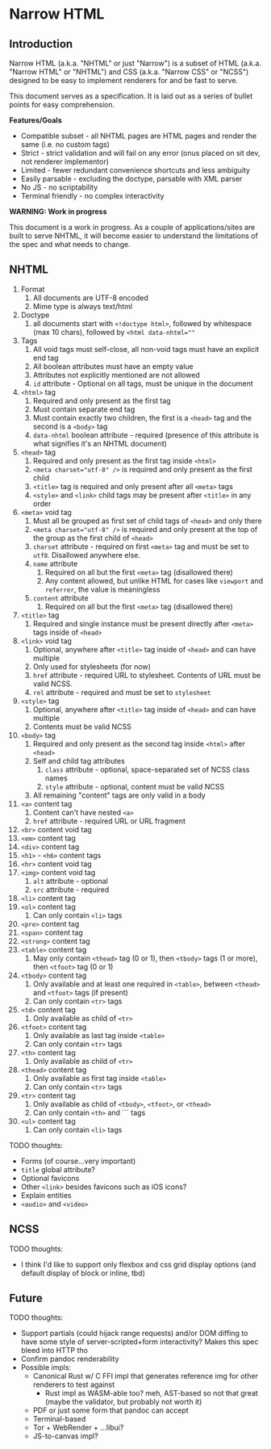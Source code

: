 # Narrow HTML

## Introduction

Narrow HTML (a.k.a. "NHTML" or just "Narrow") is a subset of HTML (a.k.a. "Narrow HTML" or "NHTML") and CSS (a.k.a.
"Narrow CSS" or "NCSS") designed to be easy to implement renderers for and be fast to serve.

This document serves as a specification. It is laid out as a series of bullet points for easy comprehension.

**Features/Goals**

* Compatible subset - all NHTML pages are HTML pages and render the same (i.e. no custom tags)
* Strict - strict validation and will fail on any error (onus placed on sit dev, not renderer implementor)
* Limited - fewer redundant convenience shortcuts and less ambiguity
* Easily parsable - excluding the doctype, parsable with XML parser
* No JS - no scriptability
* Terminal friendly - no complex interactivity

**WARNING: Work in progress**

This document is a work in progress. As a couple of applications/sites are built to serve NHTML, it will become easier
to understand the limitations of the spec and what needs to change.

## NHTML

1. Format
    1. All documents are UTF-8 encoded
    1. Mime type is always text/html
1. Doctype
    1. all documents start with `<!doctype html>`, followed by whitespace (max 10 chars), followed by
       `<html data-nhtml=""`
1. Tags
    1. All void tags must self-close, all non-void tags must have an explicit end tag
    1. All boolean attributes must have an empty value
    1. Attributes not explicitly mentioned are not allowed
    1. `id` attribute - Optional on all tags, must be unique in the document
1. `<html>` tag
    1. Required and only present as the first tag
    1. Must contain separate end tag
    1. Must contain exactly two children, the first is a `<head>` tag and the second is a `<body>` tag
    1. `data-nhtml` boolean attribute - required (presence of this attribute is what signifies it's an NHTML document)
1. `<head>` tag
    1. Required and only present as the first tag inside `<html>`
    1. `<meta charset="utf-8" />` is required and only present as the first child
    1. `<title>` tag is required and only present after all `<meta>` tags
    1. `<style>` and `<link>` child tags may be present after `<title>` in any order
1. `<meta>` void tag
    1. Must all be grouped as first set of child tags of `<head>` and only there
    1. `<meta charset="utf-8" />` is required and only present at the top of the group as the first child of `<head>`
    1. `charset` attribute - required on first `<meta>` tag and must be set to `utf8`. Disallowed anywhere else.
    1. `name` attribute
        1. Required on all but the first `<meta>` tag (disallowed there)
        1. Any content allowed, but unlike HTML for cases like `viewport` and `referrer`, the value is meaningless
    1. `content` attribute
        1. Required on all but the first `<meta>` tag (disallowed there)
1. `<title>` tag
    1. Required and single instance must be present directly after `<meta>` tags inside of `<head>`
1. `<link>` void tag
    1. Optional, anywhere after `<title>` tag inside of `<head>` and can have multiple
    1. Only used for stylesheets (for now)
    1. `href` attribute - required URL to stylesheet. Contents of URL must be valid NCSS.
    1. `rel` attribute - required and must be set to `stylesheet`
1. `<style>` tag
    1. Optional, anywhere after `<title>` tag inside of `<head>` and can have multiple
    1. Contents must be valid NCSS
1. `<body>` tag
    1. Required and only present as the second tag inside `<html>` after `<head>`
    1. Self and child tag attributes
        1. `class` attribute - optional, space-separated set of NCSS class names
        1. `style` attribute - optional, content must be valid NCSS
    1. All remaining "content" tags are only valid in a body
1. `<a>` content tag
    1. Content can't have nested `<a>`
    1. `href` attribute - required URL or URL fragment
1. `<br>` content void tag
1. `<em>` content tag
1. `<div>` content tag
1. `<h1>` - `<h6>` content tags
1. `<hr>` content void tag
1. `<img>` content void tag
    1. `alt` attribute - optional
    1. `src` attribute - required
1. `<li>` content tag
1. `<ol>` content tag
    1. Can only contain `<li>` tags
1. `<pre>` content tag
1. `<span>` content tag
1. `<strong>` content tag
1. `<table>` content tag
    1. May only contain `<thead>` tag (0 or 1), then `<tbody>` tags (1 or more), then `<tfoot>` tag (0 or 1)
1. `<tbody>` content tag
    1. Only available and at least one required in `<table>`, between `<thead>` and `<tfoot>` tags (if present)
    1. Can only contain `<tr>` tags
1. `<td>` content tag
    1. Only available as child of `<tr>`
1. `<tfoot>` content tag
    1. Only available as last tag inside `<table>`
    1. Can only contain `<tr>` tags
1. `<th>` content tag
    1. Only available as child of `<tr>`
1. `<thead>` content tag
    1. Only available as first tag inside `<table>`
    1. Can only contain `<tr>` tags
1. `<tr>` content tag
    1. Only available as child of `<tbody>`, `<tfoot>`, or `<thead>`
    1. Can only contain `<th>` and ``<td>` tags
1. `<ul>` content tag
    1. Can only contain `<li>` tags

TODO thoughts:

* Forms (of course...very important)
* `title` global attribute?
* Optional favicons
* Other `<link>` besides favicons such as iOS icons?
* Explain entities
* `<audio>` and `<video>`

## NCSS

TODO thoughts:

* I think I'd like to support only flexbox and css grid display options (and default display of block or inline, tbd)

## Future

TODO thoughts:

* Support partials (could hijack range requests) and/or DOM diffing to have some style of server-scripted+form
  interactivity? Makes this spec bleed into HTTP tho
* Confirm pandoc renderability
* Possible impls:
  * Canonical Rust w/ C FFI impl that generates reference img for other renderers to test against
    * Rust impl as WASM-able too? meh, AST-based so not that great (maybe the validator, but probably not worth it)
  * PDF or just some form that pandoc can accept
  * Terminal-based
  * Tor + WebRender + ...libui?
  * JS-to-canvas impl?